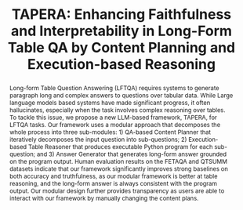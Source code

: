 ---
title: "TAPERA: Enhancing Faithfulness and Interpretability in Long-Form Table QA by Content Planning and Execution-based Reasoning"
link: "https://aclanthology.org/2024.acl-long.692.pdf"
authors: "Yilun Zhao et al"
venue: "ACL"
year: 2024
abstract: "Long-form Table Question Answering
(LFTQA) requires systems to generate paragraph long and complex answers to questions
over tabular data. While Large language
models based systems have made significant
progress, it often hallucinates, especially when
the task involves complex reasoning over
tables. To tackle this issue, we propose a new
LLM-based framework, TAPERA, for LFTQA
tasks. Our framework uses a modular approach
that decomposes the whole process into three
sub-modules: 1) QA-based Content Planner
that iteratively decomposes the input question
into sub-questions; 2) Execution-based
Table Reasoner that produces executable
Python program for each sub-question; and 3)
Answer Generator that generates long-form
answer grounded on the program output.
Human evaluation results on the FETAQA and
QTSUMM datasets indicate that our framework
significantly improves strong baselines on
both accuracy and truthfulness, as our modular
framework is better at table reasoning, and
the long-form answer is always consistent
with the program output. Our modular design
further provides transparency as users are able
to interact with our framework by manually
changing the content plans."
---
